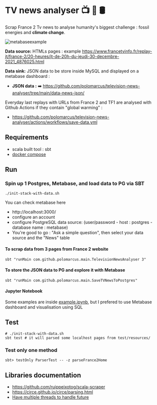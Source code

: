 # TV news analyser 📺 🔬 🛢️

Scrap France 2 Tv news to analyse humanity's biggest challenge : fossil energies and **climate change**.

![metabaseexample](https://user-images.githubusercontent.com/4059615/149955122-89642ba8-fb45-4369-956c-5854c14bfdd1.png)

**Data source:** HTMLs pages : example https://www.francetvinfo.fr/replay-jt/france-2/20-heures/jt-de-20h-du-jeudi-30-decembre-2021_4876025.html

**Data sink:** JSON data to be store inside MySQL and displayed on a metabase dashboard :

* **JSON data :** ➡️ https://github.com/polomarcus/television-news-analyser/tree/main/data-news-json/

Everyday last replays with URLs from France 2 and TF1 are analysed with Github Actions if they contain "global warming" :
* https://github.com/polomarcus/television-news-analyser/actions/workflows/save-data.yml

## Requirements
* scala built tool : sbt
* [docker compose](https://docs.docker.com/compose/install/)

## Run
###  Spin up 1 Postgres, Metabase, and load data to PG via SBT
```
./init-stack-with-data.sh
```

You can check metabase here
* http://localhost:3000/
* configure an account
* configure PostgreSQL data source: (user/password - host : postgres - database name : metabase)
* You're good to go : "Ask a simple question", then select your data source and the "News" table

#### To scrap data from 3 pages from France 2 website
```
sbt "runMain com.github.polomarcus.main.TelevisionNewsAnalyser 3"
```

#### To store the JSON data to PG and explore it with Metabase 
```
sbt "runMain com.github.polomarcus.main.SaveTVNewsToPostgres"
```

#### Jupyter Notebook
Some examples are inside [example.ipynb](https://github.com/polomarcus/television-news-analyser/blob/main/example.ipynb), but I prefered to use Metabase dashboard and visualisation using SQL

## Test
```
# ./init-stack-with-data.sh
sbt test # it will parsed some localhost pages from test/resources/
```

### Test only one method
```
sbt> testOnly ParserTest -- -z parseFrance2Home
```

## Libraries documentation
* https://github.com/ruippeixotog/scala-scraper
* https://circe.github.io/circe/parsing.html
* [Have multiple threads to handle future](http://stackoverflow.com/questions/15285284/how-to-configure-a-fine-tuned-thread-pool-for-futures)
